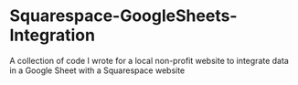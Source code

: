 # Squarespace-GoogleSheets-Integration
A collection of code I wrote for a local non-profit website to integrate data in a Google Sheet with a Squarespace website
